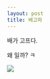 ```yaml
---
layout: post
title: 베고파
---
```



배가 고프다.

왜 일까? ㅋ

![](https://encrypted-tbn1.gstatic.com/images?q=tbn:ANd9GcSO7IYTLzN4mnDYA8ocQwXurRzTlUuSenTPUz8Y6NwbVFUDNMFQ)

